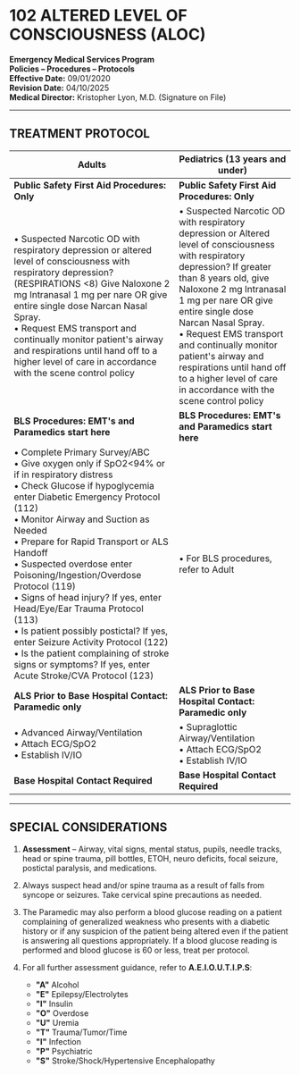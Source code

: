 # 102 ALTERED LEVEL OF CONSCIOUSNESS (ALOC)

**Emergency Medical Services Program**  
**Policies – Procedures – Protocols**  
**Effective Date:** 09/01/2020  
**Revision Date:** 04/10/2025  
**Medical Director:** Kristopher Lyon, M.D. (Signature on File)

---

## TREATMENT PROTOCOL

| **Adults** | **Pediatrics (13 years and under)** |
|------------|-------------------------------------|
| **Public Safety First Aid Procedures: Only** | **Public Safety First Aid Procedures: Only** |
| • Suspected Narcotic OD with respiratory depression or altered level of consciousness with respiratory depression? (RESPIRATIONS <8) Give Naloxone 2 mg Intranasal 1 mg per nare OR give entire single dose Narcan Nasal Spray.<br>• Request EMS transport and continually monitor patient's airway and respirations until hand off to a higher level of care in accordance with the scene control policy | • Suspected Narcotic OD with respiratory depression or Altered level of consciousness with respiratory depression? If greater than 8 years old, give Naloxone 2 mg Intranasal 1 mg per nare OR give entire single dose Narcan Nasal Spray.<br>• Request EMS transport and continually monitor patient's airway and respirations until hand off to a higher level of care in accordance with the scene control policy |
| **BLS Procedures: EMT's and Paramedics start here** | **BLS Procedures: EMT's and Paramedics start here** |
| • Complete Primary Survey/ABC<br>• Give oxygen only if SpO2<94% or if in respiratory distress<br>• Check Glucose if hypoglycemia enter Diabetic Emergency Protocol (112)<br>• Monitor Airway and Suction as Needed<br>• Prepare for Rapid Transport or ALS Handoff<br>• Suspected overdose enter Poisoning/Ingestion/Overdose Protocol (119)<br>• Signs of head injury? If yes, enter Head/Eye/Ear Trauma Protocol (113)<br>• Is patient possibly postictal? If yes, enter Seizure Activity Protocol (122)<br>• Is the patient complaining of stroke signs or symptoms? If yes, enter Acute Stroke/CVA Protocol (123) | • For BLS procedures, refer to Adult |
| **ALS Prior to Base Hospital Contact: Paramedic only** | **ALS Prior to Base Hospital Contact: Paramedic only** |
| • Advanced Airway/Ventilation<br>• Attach ECG/SpO2<br>• Establish IV/IO | • Supraglottic Airway/Ventilation<br>• Attach ECG/SpO2<br>• Establish IV/IO |
| **Base Hospital Contact Required** | **Base Hospital Contact Required** |

---

## SPECIAL CONSIDERATIONS

1. **Assessment** – Airway, vital signs, mental status, pupils, needle tracks, head or spine trauma, pill bottles, ETOH, neuro deficits, focal seizure, postictal paralysis, and medications.

2. Always suspect head and/or spine trauma as a result of falls from syncope or seizures. Take cervical spine precautions as needed.

3. The Paramedic may also perform a blood glucose reading on a patient complaining of generalized weakness who presents with a diabetic history or if any suspicion of the patient being altered even if the patient is answering all questions appropriately. If a blood glucose reading is performed and blood glucose is 60 or less, treat per protocol.

4. For all further assessment guidance, refer to **A.E.I.O.U.T.I.P.S**:
   - **"A"** Alcohol
   - **"E"** Epilepsy/Electrolytes
   - **"I"** Insulin
   - **"O"** Overdose
   - **"U"** Uremia
   - **"T"** Trauma/Tumor/Time
   - **"I"** Infection
   - **"P"** Psychiatric
   - **"S"** Stroke/Shock/Hypertensive Encephalopathy

